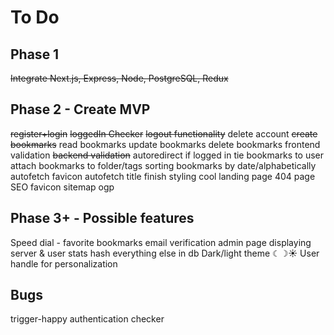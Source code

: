 # To Do

## Phase 1

~~Integrate Next.js, Express, Node, PostgreSQL, Redux~~

## Phase 2 - Create MVP

~~register+login~~
~~loggedIn Checker~~
~~logout functionality~~
delete account
~~create bookmarks~~
read bookmarks
update bookmarks
delete bookmarks
frontend validation
~~backend validation~~
autoredirect if logged in
tie bookmarks to user
attach bookmarks to folder/tags
sorting bookmarks by date/alphabetically
autofetch favicon
autofetch title
finish styling
cool landing page
404 page
SEO favicon sitemap ogp

## Phase 3+ - Possible features

Speed dial - favorite bookmarks
email verification
admin page displaying server & user stats
hash everything else in db
Dark/light theme ☾☽☀️
User handle for personalization

## Bugs

trigger-happy authentication checker
